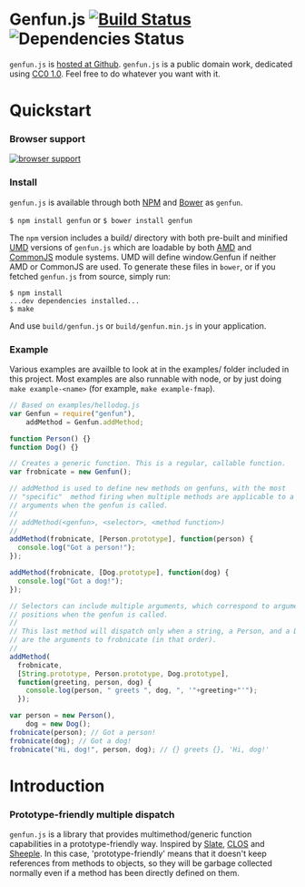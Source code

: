 # Genfun.js [![Build Status](https://travis-ci.org/sykopomp/genfun.js.png)](https://travis-ci.org/sykopomp/genfun.js) ![Dependencies Status](https://www.david-dm.org/sykopomp/genfun.js.png)

`genfun.js` is
[hosted at Github](http://github.com/sykopomp/genfun.js). `genfun.js` is a
public domain work, dedicated using
[CC0 1.0](https://creativecommons.org/publicdomain/zero/1.0/). Feel
free to do whatever you want with it.

# Quickstart

### Browser support

[![browser support](http://ci.testling.com/sykopomp/genfun.js.png)](http://ci.testling.com/sykopomp/genfun.js)

### Install

`genfun.js` is available through both [NPM](http://npmjs.org) and
[Bower](http://bower.io) as `genfun`.

`$ npm install genfun`
or
`$ bower install genfun`

The `npm` version includes a build/ directory with both pre-built and
minified [UMD](https://github.com/umdjs/umd) versions of `genfun.js` which
are loadable by both [AMD](http://requirejs.org/docs/whyamd.html) and
[CommonJS](http://www.commonjs.org/) module systems. UMD will define
window.Genfun if neither AMD or CommonJS are used. To generate these files
in `bower`, or if you fetched `genfun.js` from source, simply run:

```
$ npm install
...dev dependencies installed...
$ make
```

And use `build/genfun.js` or `build/genfun.min.js` in your application.

### Example

Various examples are availble to look at in the examples/ folder included
in this project. Most examples are also runnable with node, or by just
doing `make example-<name>` (for example, `make example-fmap`).

```javascript
// Based on examples/hellodog.js
var Genfun = require("genfun"),
    addMethod = Genfun.addMethod;

function Person() {}
function Dog() {}

// Creates a generic function. This is a regular, callable function.
var frobnicate = new Genfun();

// addMethod is used to define new methods on genfuns, with the most
// "specific"  method firing when multiple methods are applicable to a set of
// arguments when the genfun is called.
//
// addMethod(<genfun>, <selector>, <method function>)
//
addMethod(frobnicate, [Person.prototype], function(person) {
  console.log("Got a person!");
});

addMethod(frobnicate, [Dog.prototype], function(dog) {
  console.log("Got a dog!");
});

// Selectors can include multiple arguments, which correspond to argument
// positions when the genfun is called.
//
// This last method will dispatch only when a string, a Person, and a Dog
// are the arguments to frobnicate (in that order).
//
addMethod(
  frobnicate,
  [String.prototype, Person.prototype, Dog.prototype],
  function(greeting, person, dog) {
    console.log(person, " greets ", dog, ", '"+greeting+"'");
  });

var person = new Person(),
    dog = new Dog();
frobnicate(person); // Got a person!
frobnicate(dog); // Got a dog!
frobnicate("Hi, dog!", person, dog); // {} greets {}, 'Hi, dog!'

```

# Introduction

### Prototype-friendly multiple dispatch

`genfun.js` is a library that provides multimethod/generic function
capabilities in a prototype-friendly way. Inspired by
[Slate](http://slatelanguage.org/),
[CLOS](http://en.wikipedia.org/wiki/CLOS) and
[Sheeple](http://github.com/sykopomp/sheeple). In this case,
'prototype-friendly' means that it doesn't keep references from methods to
objects, so they will be garbage collected normally even if a method has
been directly defined on them.
